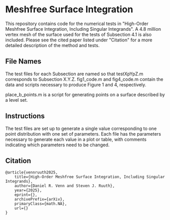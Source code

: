 # Meshfree Surface Integration

This repository contains code for the numerical tests in "High-Order Meshfree Surface Integration, Including Singular Integrands". A 4.8 million vertex mesh of the surface used for the tests of Subsection 4.1 is also included. Please see the cited paper listed under "Citation" for a more detailed description of the method and tests.

## File Names
The test files for each Subsection are named so that testXpYpZ.m corresponds to Subsection X.Y.Z.
fig1_code.m and fig4_code.m contain the data and scripts necessary to produce Figure 1 and 4, respectively.

place_b_points.m is a script for generating points on a surface described by a level set.

## Instructions
The test files are set up to generate a single value corresponding to one point distribution with one set of parameters. Each file has the parameters necessary to generate each value in a plot or table, with comments indicating which parameters need to be changed.

## Citation

    @article{vennruuth2025,
        title={High-Order Meshfree Surface Integration, Including Singular Integrands}, 
        author={Daniel R. Venn and Steven J. Ruuth},
        year={2025},
        eprint={},
        archivePrefix={arXiv},
        primaryClass={math.NA},
        url={}
    }
